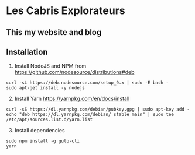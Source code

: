 # Les Cabris Explorateurs

## This my website and blog

## Installation

1. Install NodeJS and NPM from https://github.com/nodesource/distributions#deb
```shell
curl -sL https://deb.nodesource.com/setup_9.x | sudo -E bash -
sudo apt-get install -y nodejs
```
2. Install Yarn https://yarnpkg.com/en/docs/install
```shell
curl -sS https://dl.yarnpkg.com/debian/pubkey.gpg | sudo apt-key add -
echo "deb https://dl.yarnpkg.com/debian/ stable main" | sudo tee /etc/apt/sources.list.d/yarn.list
```
3. Install dependencies
```shell
sudo npm install -g gulp-cli
yarn
```
